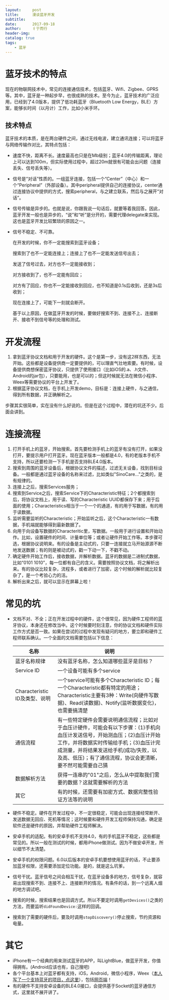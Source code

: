 ```yaml
---
layout:     post
title:      漫谈蓝牙开发
subtitle:   
date:       2017-09-18
author:     彳亍而行
header-img: 
catalog: true
tags:
    - 蓝牙
---
```

# 蓝牙技术的特点

现在的物联网技术中，常见的连接通信技术，包括蓝牙、Wifi、Zigbee、GPRS等。其中，蓝牙是一种起步早，也很成熟的技术。至今为止，蓝牙技术的广泛应用，已经到了4.0版本，提供了低功耗蓝牙（Bluetooth Low Energy，BLE）方案，能够长时间（以月计）工作，比如小米手环。

## 技术特点

蓝牙技术的本质，是在两台硬件之间，通过无线电波，建立通讯连接；可以将蓝牙与网络传输作对比，其特点包括：

* 速度不快，距离不长。速度最高也只是在Mb级别；蓝牙4.0的传输距离，理论上可以达到100m，但实际使用过程中，超过20m就很有可能会出问题（连接丢失、信号丢失等）。

* 信号是“对话”性质的。一组蓝牙连接，包括一个“Center”（中心）和一个“Peripheral”（外部设备）。其中peripheral提供自己的连接协议，center通过连接协议中提供的方式，搜索peripheral，与之建立联系，然后与之展开“对话”。

* 信号传输是异步的。也就是说，你跟我说一句话后，就要等着我回答。因此，蓝牙开发一般也是异步的，“说”和“听”是分开的，需要代理delegate来实现。这也是蓝牙开发比较繁琐的原因之一。

* 信号不稳定、不可靠。

  在开发的时候，你不一定能搜索到蓝牙设备；

  搜索到了也不一定能连接上；连接上了也不一定能发送信号出去；

  发送了信号过去，对方也不一定能接收到；

  对方接收到了，也不一定能有回应；

  对方有了回应，你也不一定能接收到回应，也不知道是0.1s后收到，还是3s后收到；

  现在连接上了，可能下一刻就会断开。

  基于以上原因，在做蓝牙开发的时候，要做好搜索不到、连接不上、连接断开、接收不到信号等的处理和测试。

# 开发流程

1. 拿到蓝牙协议文档和用于开发的硬件。这个是第一步，没有这2样东西，无法开始。这些都是设备提供商一定要提供的，可以理直气壮地索要。有时候，设备提供商想保密蓝牙协议，只提供了使用接口（比如iOS的.a、.h文件、Android的jar包），只要能用，也是可以的；但这时候就无法在微信小程序、Weex等需要协议的平台上开发了。
2. 根据蓝牙协议文档，在手机上开发demo，目标是：连接上硬件，与之通信，得到所有数据，并正确解析之。

步骤其实很简单，实在没有什么好说的。但是在这个过程中，潜在的坑还不少。后面会讲到。

# 连接流程

1. 打开手机上的蓝牙，开始搜索。首先要检测手机上的蓝牙有没有打开，如果没打开，要提示用户打开蓝牙。现在蓝牙版本一般都是4.0，有的老版本手机不支持，所以还要检测一下手机是否支持BLE4.0版本。
2. 搜索到周围的蓝牙设备后，根据协议文件的描述，过滤无关设备，找到目标设备。一般都是通过蓝牙设备的名称来过滤，比如类似"SinoCare..."之类的，是有规律的。
3. 连接上之后，搜索Services服务；
4. 搜索到Service之后，搜索Service下的Characteristic特征；2个都搜索到后，将协议文档上，用于读、写的Characteristic UUID都保存下来；用于后面的使用；Characteristics相当于一个一个的通道，有的用于写数据，有的用于读数据。
5. 监听需要监听的Characteristic；开始监听之后，这个Characteristic一有数据，手机端就能够得到最新数据了。
6. 向用于向设备写数据的Characteritic里，写数据。一般用于进行设置和开始动作。比如，设置硬件的时间、计量单位等；或者让硬件开始工作等。本步骤可选，根据协议说明来。有的设备是主动式的，只要一连接就立马开始源源不断地发送数据；有的则是被动式的，戳一下动一下，不戳不动。
7. 确定硬件开始工作后，接收数据，并解析数据。蓝牙的数据是二进制式数据，比如“0101 1010”，每一位都有自己的含义。需要按照协议文档，将之解析出来。有的协议比较复杂，流程多，或者进行了加密，这个时候的解析就比较复杂了，是一个考验心力的活。
8. 解析出来之后，就可以显示在屏幕上啦！

# 常见的坑

* 文档不对、不全；正在开发过程中的硬件，这个很常见，因为硬件工程师的蓝牙协议，本身还在修改当中。这个时候要时刻注意，你的协议文档和硬件实际工作方式是否一致。如果在尝试的过程中发现有疑问的地方，要立即和硬件工程师联系确认。一个全面的文档需要包括以下信息：

  | 名称                      | 说明                                       |
  | ----------------------- | ---------------------------------------- |
  | 蓝牙名称规律                  | 没有蓝牙名称，怎么知道哪些蓝牙是目标？                      |
  | Service ID              | 一个设备可能有多个service                         |
  | Characteristic ID及类型、说明 | 一个service可能有多个Characteristic ID；每一个Characteristic都有特定的用途；Characteristic主要有3种：Write(向硬件写数据)、Read(读数据)、Notify(监听数据变化)，也需要搞清楚 |
  | 通信流程                    | 有一些特定硬件会需要说明通信流程；比如对于血压计硬件，可能会有以下步骤：(1)手机向血压计发送信号，开始测血压；(2)血压计开始工作，并将数据实时传输给手机；(3)血压计完成测量，并将结果发送给手机(成功/失败，以及高、低压)；有了通信流程，协议会更清晰，要不然可能需要自己猜 |
  | 数据解析方法                  | 获得一连串的"01"之后，怎么从中提取我们需要的数据？这就需要解析的方法     |
  | 其它                      | 有的时候，还需要有加密方式、数据完整性验证方法等的说明              |

* 硬件不稳定。硬件在开发过程中，不一定很稳定，可能会出现连接经常断开、发送数据无回应、死机等情况；这时候要和硬件开发工程师保持沟通，确定是软件还是硬件的原因，并帮助硬件工程师解决。

* 安卓手机的适配。有的安卓手机不支持4.0，有的手机蓝牙不稳定，这些都是常见的。所以一般在测试的时候，都用iPhone做测试。因为不做安卓开发，所以细节不太清楚。

* 安卓手机的权限问题。6.0以后版本的安卓手机要想使用蓝牙的话，不止要添加蓝牙权限，还需要添加定位功能。是的，就是这么坑爹。

* 信号干扰。蓝牙信号之间会相互干扰，在蓝牙设备多的地方，信号复杂，就容易出现搜索不到、连接不上、连接断开的情况。有条件的话，到一个远离人烟的地方调试吧。

* 搜索的时候，搜索结果也是回调方式。所以不要定时调用`getDevices()`之类的方法，而要监听`didFoundDevice:`这样的回调。

* 搜索到了需要的硬件后，要及时调用`stopDiscovery()`停止搜索，节约资源和电量。

# 其它

* iPhone有一个经典的用来测试蓝牙的APP，叫LightBlue，做蓝牙开发，你值得拥有。(Android应该也有，自己搜吧)
* 各个平台基本上对蓝牙都有支持，iOS，Android，微信小程序，Weex（[本人写了一个支持蓝牙的项目，点这里](https://github.com/lixing123/weex-bluetooth)），包括[网页端](https://developer.mozilla.org/en-US/docs/Web/API/Web_Bluetooth_API)！
* 有的硬件不支持安卓设备的BLE4.0接口，会提供基于Socket的蓝牙通信方式，这里就不展开讲了。